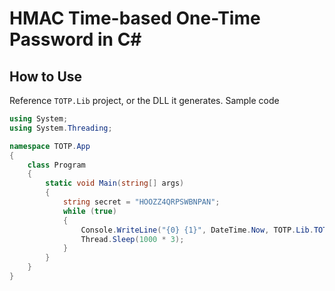 # HMAC Time-based One-Time Password in C#

## How to Use
Reference `TOTP.Lib` project, or the DLL it generates.
Sample code
```csharp
using System;
using System.Threading;

namespace TOTP.App
{
    class Program
    {
        static void Main(string[] args)
        {
            string secret = "HOOZZ4QRPSWBNPAN";
            while (true)
            {
                Console.WriteLine("{0} {1}", DateTime.Now, TOTP.Lib.TOTP.GetTotp(secret));
                Thread.Sleep(1000 * 3);
            }
        }
    }
}
```

